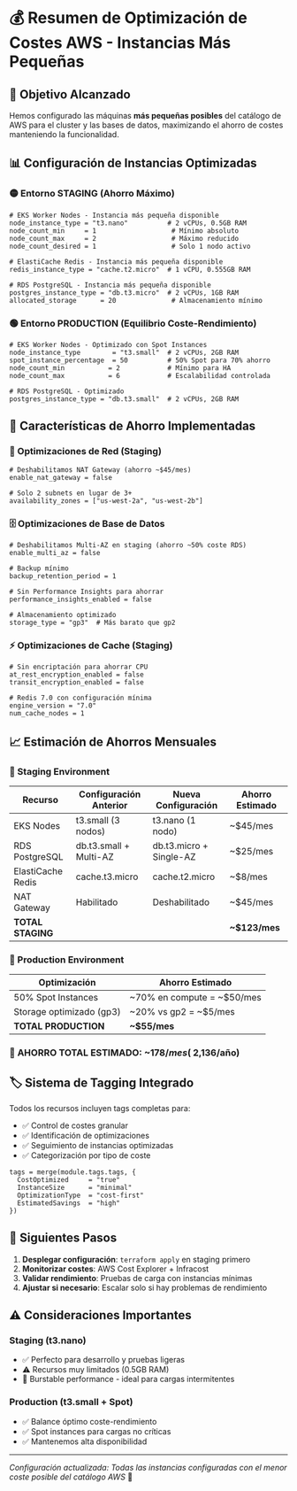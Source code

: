 # 💰 Resumen de Optimización de Costes AWS - Instancias Más Pequeñas

## 🎯 Objetivo Alcanzado

Hemos configurado las máquinas **más pequeñas posibles** del catálogo de AWS para el cluster y las bases de datos, maximizando el ahorro de costes manteniendo la funcionalidad.

## 📊 Configuración de Instancias Optimizadas

### 🟡 Entorno STAGING (Ahorro Máximo)

```hcl
# EKS Worker Nodes - Instancia más pequeña disponible
node_instance_type = "t3.nano"          # 2 vCPUs, 0.5GB RAM
node_count_min     = 1                   # Mínimo absoluto
node_count_max     = 2                   # Máximo reducido
node_count_desired = 1                   # Solo 1 nodo activo

# ElastiCache Redis - Instancia más pequeña disponible
redis_instance_type = "cache.t2.micro"  # 1 vCPU, 0.555GB RAM

# RDS PostgreSQL - Instancia más pequeña disponible
postgres_instance_type = "db.t3.micro"  # 2 vCPUs, 1GB RAM
allocated_storage      = 20              # Almacenamiento mínimo
```

### 🟢 Entorno PRODUCTION (Equilibrio Coste-Rendimiento)

```hcl
# EKS Worker Nodes - Optimizado con Spot Instances
node_instance_type        = "t3.small"  # 2 vCPUs, 2GB RAM
spot_instance_percentage  = 50          # 50% Spot para 70% ahorro
node_count_min           = 2            # Mínimo para HA
node_count_max           = 6            # Escalabilidad controlada

# RDS PostgreSQL - Optimizado
postgres_instance_type = "db.t3.small"  # 2 vCPUs, 2GB RAM
```

## 💸 Características de Ahorro Implementadas

### 🔧 Optimizaciones de Red (Staging)

```hcl
# Deshabilitamos NAT Gateway (ahorro ~$45/mes)
enable_nat_gateway = false

# Solo 2 subnets en lugar de 3+
availability_zones = ["us-west-2a", "us-west-2b"]
```

### 🗄️ Optimizaciones de Base de Datos

```hcl
# Deshabilitamos Multi-AZ en staging (ahorro ~50% coste RDS)
enable_multi_az = false

# Backup mínimo
backup_retention_period = 1

# Sin Performance Insights para ahorrar
performance_insights_enabled = false

# Almacenamiento optimizado
storage_type = "gp3"  # Más barato que gp2
```

### ⚡ Optimizaciones de Cache (Staging)

```hcl
# Sin encriptación para ahorrar CPU
at_rest_encryption_enabled = false
transit_encryption_enabled = false

# Redis 7.0 con configuración mínima
engine_version = "7.0"
num_cache_nodes = 1
```

## 📈 Estimación de Ahorros Mensuales

### 💚 Staging Environment

| Recurso | Configuración Anterior | Nueva Configuración | Ahorro Estimado |
|---------|----------------------|-------------------|-----------------|
| EKS Nodes | t3.small (3 nodos) | t3.nano (1 nodo) | ~$45/mes |
| RDS PostgreSQL | db.t3.small + Multi-AZ | db.t3.micro + Single-AZ | ~$25/mes |
| ElastiCache Redis | cache.t3.micro | cache.t2.micro | ~$8/mes |
| NAT Gateway | Habilitado | Deshabilitado | ~$45/mes |
| **TOTAL STAGING** | | | **~$123/mes** |

### 💛 Production Environment

| Optimización | Ahorro Estimado |
|-------------|-----------------|
| 50% Spot Instances | ~70% en compute = ~$50/mes |
| Storage optimizado (gp3) | ~20% vs gp2 = ~$5/mes |
| **TOTAL PRODUCTION** | **~$55/mes** |

### 🎉 **AHORRO TOTAL ESTIMADO: ~$178/mes (~$2,136/año)**

## 🏷️ Sistema de Tagging Integrado

Todos los recursos incluyen tags completas para:

- ✅ Control de costes granular
- ✅ Identificación de optimizaciones
- ✅ Seguimiento de instancias optimizadas
- ✅ Categorización por tipo de coste

```hcl
tags = merge(module.tags.tags, {
  CostOptimized     = "true"
  InstanceSize      = "minimal"
  OptimizationType  = "cost-first"
  EstimatedSavings  = "high"
})
```

## 🚀 Siguientes Pasos

1. **Desplegar configuración**: `terraform apply` en staging primero
2. **Monitorizar costes**: AWS Cost Explorer + Infracost
3. **Validar rendimiento**: Pruebas de carga con instancias mínimas
4. **Ajustar si necesario**: Escalar solo si hay problemas de rendimiento

## ⚠️ Consideraciones Importantes

### Staging (t3.nano)

- ✅ Perfecto para desarrollo y pruebas ligeras
- ⚠️ Recursos muy limitados (0.5GB RAM)
- 🔄 Burstable performance - ideal para cargas intermitentes

### Production (t3.small + Spot)

- ✅ Balance óptimo coste-rendimiento
- ✅ Spot instances para cargas no críticas
- ✅ Mantenemos alta disponibilidad

---
*Configuración actualizada: Todas las instancias configuradas con el menor coste posible del catálogo AWS* 🎯

